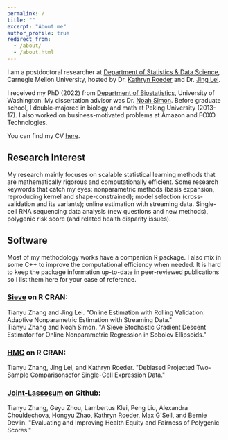 ```yaml
---
permalink: /
title: ""
excerpt: "About me"
author_profile: true
redirect_from: 
  - /about/
  - /about.html
---
```


I am a postdoctoral researcher at [Department of Statistics & Data Science](https://www.cmu.edu/dietrich/statistics-datascience/index.html), Carnegie Mellon University, hosted by Dr. [Kathryn Roeder](https://www.stat.cmu.edu/~roeder/) and Dr. [Jing Lei](https://www.stat.cmu.edu/~jinglei/). 

I received my PhD (2022) from [Department of Biostatistics](https://www.biostat.washington.edu/), University of Washington. My dissertation advisor was Dr. [Noah Simon](https://www.biostat.washington.edu/people/noah-simon). Before graduate school, I double-majored in biology and math at Peking University (2013-17). I also worked on business-motivated problems at Amazon and FOXO Technologies.

You can find my CV [here](/files/CV.pdf).

## Research Interest

My research mainly focuses on scalable statistical learning methods that are mathematically rigorous and computationally efficient. Some research keywords that catch my eyes: nonparametric methods (basis expansion, reproducing kernel and shape-constrained); model selection (cross-validation and its variants); online estimation with streaming data. Single-cell RNA sequencing data analysis (new questions and new methods), polygenic risk score (and related health disparity issues).

## Software

Most of my methodology works have a companion R package. I also mix in some C++ to improve the computational efficiency when needed. It is hard to keep the package information up-to-date in peer-reviewed publications so I list them here for your ease of reference. 

### [Sieve](https://cran.r-project.org/web/packages/Sieve/index.html) on R CRAN:

Tianyu Zhang and Jing Lei. "Online Estimation with Rolling Validation: Adaptive Nonparametric Estimation with Streaming Data."<br>
Tianyu Zhang and Noah Simon. "A Sieve Stochastic Gradient Descent Estimator for Online Nonparametric Regression in Sobolev Ellipsoids."

### [HMC](https://cran.r-project.org/web/packages/HMC/index.html) on R CRAN:

Tianyu Zhang, Jing Lei, and Kathryn Roeder. "Debiased Projected Two-Sample Comparisonscfor Single-Cell Expression Data."

### [Joint-Lassosum](https://github.com/terrytianyuzhang/JointLassosum) on Github:

Tianyu Zhang, Geyu Zhou, Lambertus Klei, Peng Liu, Alexandra Chouldechova, Hongyu Zhao, Kathryn Roeder, Max G'Sell, and Bernie Devlin. "Evaluating and Improving Health Equity and Fairness of Polygenic Scores."
 
